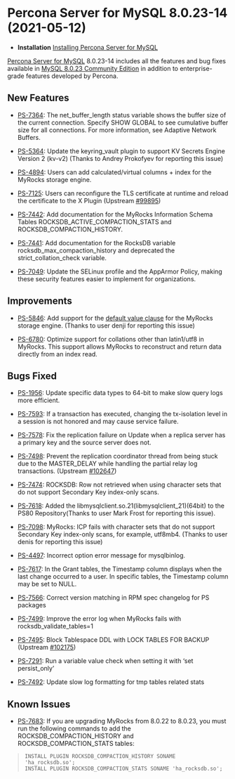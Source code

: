 # Percona Server for MySQL 8.0.23-14 (2021-05-12)

* **Installation** [Installing Percona Server for MySQL](https://www.percona.com/doc/percona-server/8.0/installation.html)


[Percona Server for MySQL](https://www.percona.com/software/mysql-database/percona-server) 8.0.23-14
includes all the features and bug fixes available in
[MySQL 8.0.23 Community Edition](https://dev.mysql.com/doc/relnotes/mysql/8.0/en/news-8-0-23.html)
in addition to enterprise-grade features developed by Percona.

## New Features


* [PS-7364](https://jira.percona.com/browse/PS-7364): The net_buffer_length status variable shows the buffer size of the current connection. Specify SHOW GLOBAL to see cumulative buffer size for all connections. For more information, see Adaptive Network Buffers.


* [PS-5364](https://jira.percona.com/browse/PS-5364): Update the keyring_vault plugin to support KV Secrets Engine Version 2 (kv-v2) (Thanks to Andrey Prokofyev for reporting this issue)


* [PS-4894](https://jira.percona.com/browse/PS-4894): Users can add calculated/virtual columns + index for the MyRocks storage engine.


* [PS-7125](https://jira.percona.com/browse/PS-7125): Users can reconfigure the TLS certificate at runtime and reload the certificate to the X Plugin (Upstream [#99895](http://bugs.mysql.com/bug.php?id=99895))


* [PS-7442](https://jira.percona.com/browse/PS-7442): Add documentation for the MyRocks Information Schema Tables ROCKSDB_ACTIVE_COMPACTION_STATS and ROCKSDB_COMPACTION_HISTORY.


* [PS-7441](https://jira.percona.com/browse/PS-7441): Add documentation for the RocksDB variable rocksdb_max_compaction_history and deprecated the strict_collation_check variable.


* [PS-7049](https://jira.percona.com/browse/PS-7049): Update the SELinux profile and the AppArmor Policy, making these security features easier to implement for organizations.

## Improvements


* [PS-5846](https://jira.percona.com/browse/PS-5846): Add support for the [default value clause](https://dev.mysql.com/doc/refman/8.0/en/data-type-defaults.html) for the MyRocks storage engine. (Thanks to user denji for reporting this issue)


* [PS-6780](https://jira.percona.com/browse/PS-6780): Optimize support for collations other than latin1/utf8 in MyRocks. This support allows MyRocks to reconstruct and return data directly from an index read.

## Bugs Fixed


* [PS-1956](https://jira.percona.com/browse/PS-1956): Update specific data types to 64-bit to make slow query logs more efficient.


* [PS-7593](https://jira.percona.com/browse/PS-7593): If a transaction has executed, changing the tx-isolation level in a session is not honored and may cause service failure.


* [PS-7578](https://jira.percona.com/browse/PS-7578): Fix the replication failure on Update when a replica server has a primary key and the source server does not.


* [PS-7498](https://jira.percona.com/browse/PS-7498): Prevent the replication coordinator thread from being stuck due to the MASTER_DELAY while handling the partial relay log transactions. (Upstream [#102647](http://bugs.mysql.com/bug.php?id=102647))


* [PS-7474](https://jira.percona.com/browse/PS-7474): ROCKSDB: Row not retrieved when using character sets that do not support Secondary Key index-only scans.


* [PS-7618](https://jira.percona.com/browse/PS-7618): Added the libmysqlclient.so.21(libmysqlclient_21)(64bit) to the PS80 Repository(Thanks to user Mark Frost for reporting this issue).


* [PS-7098](https://jira.percona.com/browse/PS-7098): MyRocks: ICP fails with character sets that do not support Secondary Key index-only scans, for example, utf8mb4. (Thanks to user denis for reporting this issue)


* [PS-4497](https://jira.percona.com/browse/PS-4497): Incorrect option error message for mysqlbinlog.


* [PS-7617](https://jira.percona.com/browse/PS-7617): In the Grant tables, the Timestamp column displays when the last change occurred to a user. In specific tables, the Timestamp column may be set to NULL.


* [PS-7566](https://jira.percona.com/browse/PS-7566): Correct version matching in RPM spec changelog for PS packages


* [PS-7499](https://jira.percona.com/browse/PS-7499): Improve the error log when MyRocks fails with rocksdb_validate_tables=1


* [PS-7495](https://jira.percona.com/browse/PS-7495): Block Tablespace DDL with LOCK TABLES FOR BACKUP (Upstream [#102175](http://bugs.mysql.com/bug.php?id=102175))


* [PS-7291](https://jira.percona.com/browse/PS-7291): Run a variable value check when setting it with ‘set persist_only’


* [PS-7492](https://jira.percona.com/browse/PS-7492): Update slow log formatting for tmp tables related stats

## Known Issues


* [PS-7683](https://jira.percona.com/browse/PS-7683): If you are upgrading MyRocks from 8.0.22 to 8.0.23, you must run the following commands to add the ROCKSDB_COMPACTION_HISTORY and ROCKSDB_COMPACTION_STATS tables:

> ```
> INSTALL PLUGIN ROCKSDB_COMPACTION_HISTORY SONAME 'ha_rocksdb.so';
> INSTALL PLUGIN ROCKSDB_COMPACTION_STATS SONAME 'ha_rocksdb.so';
> ```
